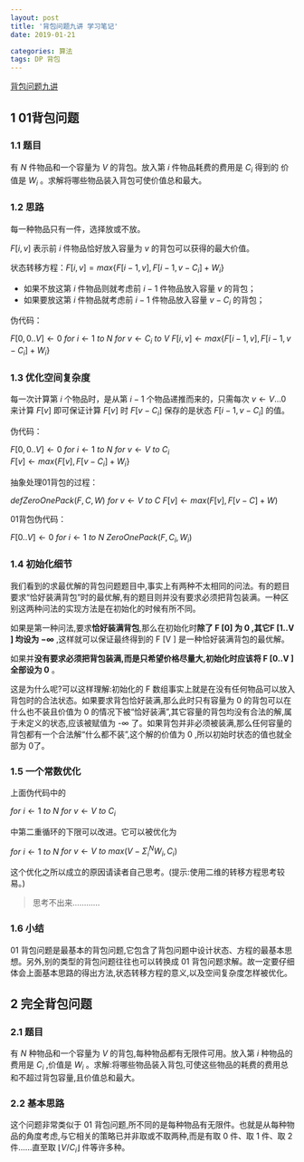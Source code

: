 ```yaml
---
layout: post
title: '背包问题九讲 学习笔记'
date: 2019-01-21

categories: 算法
tags: DP 背包
---
```


[背包问题九讲]( https://github.com/tianyicui/pack)

## 1 01背包问题

### 1.1 题目

有 $N$ 件物品和一个容量为 $V$ 的背包。放入第 $i$ 件物品耗费的费用是 $C_i$ 得到的
价值是 $W_i$ 。求解将哪些物品装入背包可使价值总和最大。

### 1.2 思路

每一种物品只有一件，选择放或不放。

$F[i,v]$ 表示前 $i$ 件物品恰好放入容量为 $v$ 的背包可以获得的最大价值。

状态转移方程：$F [i, v] = max\{F [i − 1, v], F [i − 1, v − C_i ] + W_i\}$

- 如果不放这第 $i$ 件物品则就考虑前 $i-1$ 件物品放入容量 $v$ 的背包；
- 如果要放这第 $i$ 件物品就考虑前 $i-1$ 件物品放入容量 $v-C_i$ 的背包；

伪代码：

$F [0, 0..V ] ← 0$
$for\ i ← 1\ to\ N$
	$for\ v ← C_i\ to\ V$
		$F [i, v] ← max\{F [i − 1, v], F [i − 1, v − C_i ] + W_i \}$

### 1.3 优化空间复杂度

每一次计算第 $i$ 个物品时，是从第 $i-1$ 个物品递推而来的，只需每次 $v←V…0$ 来计算 $F[v]$ 即可保证计算 $F [v]$ 时 $F [v − C_i ]$ 保存的是状态 $F [i − 1, v − C_i]$ 的值。

伪代码：

$F [0, 0..V ] ← 0$
$for\ i ← 1\ to\ N$
	$for\ v ← V\ to\ C_i$	
		$F [v] ← max\{F [v], F [v − C_i ] + W_i \}$


抽象处理01背包的过程：


$def ZeroOnePack(F, C, W )$
	$for\ v ← V\ to\ C$
		$F [v] ← max(F [v], F [v − C] + W )$


01背包伪代码：


$F [0..V ] ←0$
$for\ i ← 1\ to\ N$
	$ZeroOnePack(F, C_i , W_i )$


### 1.4 初始化细节

我们看到的求最优解的背包问题题目中,事实上有两种不太相同的问法。有的题目要求“恰好装满背包”时的最优解,有的题目则并没有要求必须把背包装满。一种区别这两种问法的实现方法是在初始化的时候有所不同。

如果是第一种问法,要求**恰好装满背包**,那么在初始化时**除了 F [0] 为 0 ,其它F [1..V ] 均设为 −∞** ,这样就可以保证最终得到的 F [V ] 是一种恰好装满背包的最优解。

如果并**没有要求必须把背包装满,**而是只希望价格尽量大,初始化时应该**将 F [0..V ]全部设为 0** 。

这是为什么呢?可以这样理解:初始化的 F 数组事实上就是在没有任何物品可以放入背包时的合法状态。如果要求背包恰好装满,那么此时只有容量为 0 的背包可以在什么也不装且价值为 0 的情况下被“恰好装满”,其它容量的背包均没有合法的解,属于未定义的状态,应该被赋值为 -∞ 了。如果背包并非必须被装满,那么任何容量的背包都有一个合法解“什么都不装”,这个解的价值为 0 ,所以初始时状态的值也就全部为 0了。

### 1.5 一个常数优化

上面伪代码中的

$for\ i ← 1\ to\ N$
	$for\ v ← V\ to\ C_i$

中第二重循环的下限可以改进。它可以被优化为

$for\ i ← 1\ to\ N$
	$for\ v ← V\ to\ max(V − Σ^N_i W_i , C_i )$

这个优化之所以成立的原因请读者自己思考。(提示:使用二维的转移方程思考较易。)

> 思考不出来…………

### 1.6 小结

01 背包问题是最基本的背包问题,它包含了背包问题中设计状态、方程的最基本思想。另外,别的类型的背包问题往往也可以转换成 01 背包问题求解。故一定要仔细体会上面基本思路的得出方法,状态转移方程的意义,以及空间复杂度怎样被优化。



## 2 完全背包问题

### 2.1 题目

有 $N$ 种物品和一个容量为 $V$ 的背包,每种物品都有无限件可用。放入第 $i$ 种物品的费用是 $C_i$ ,价值是 $W_i$ 。求解:将哪些物品装入背包,可使这些物品的耗费的费用总和不超过背包容量,且价值总和最大。

### 2.2 基本思路

这个问题非常类似于 01 背包问题,所不同的是每种物品有无限件。也就是从每种物品的角度考虑,与它相关的策略已并非取或不取两种,而是有取 0 件、取 1 件、取 2件......直至取 $⌊V /C_i ⌋$ 件等许多种。

